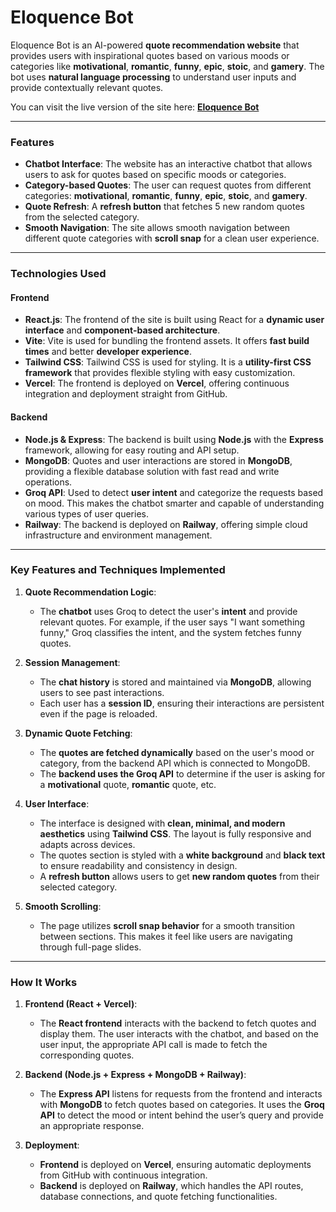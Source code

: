 # Eloquence Bot

Eloquence Bot is an AI-powered **quote recommendation website** that provides users with inspirational quotes based on various moods or categories like **motivational**, **romantic**, **funny**, **epic**, **stoic**, and **gamery**. The bot uses **natural language processing** to understand user inputs and provide contextually relevant quotes.

You can visit the live version of the site here: [**Eloquence Bot**](https://eloquence-bot.vercel.app)

---

### **Features**
- **Chatbot Interface**: The website has an interactive chatbot that allows users to ask for quotes based on specific moods or categories.
- **Category-based Quotes**: The user can request quotes from different categories: **motivational**, **romantic**, **funny**, **epic**, **stoic**, and **gamery**.
- **Quote Refresh**: A **refresh button** that fetches 5 new random quotes from the selected category.
- **Smooth Navigation**: The site allows smooth navigation between different quote categories with **scroll snap** for a clean user experience.
  
---

### **Technologies Used**

#### **Frontend**
- **React.js**: The frontend of the site is built using React for a **dynamic user interface** and **component-based architecture**.
- **Vite**: Vite is used for bundling the frontend assets. It offers **fast build times** and better **developer experience**.
- **Tailwind CSS**: Tailwind CSS is used for styling. It is a **utility-first CSS framework** that provides flexible styling with easy customization.
- **Vercel**: The frontend is deployed on **Vercel**, offering continuous integration and deployment straight from GitHub.

#### **Backend**
- **Node.js & Express**: The backend is built using **Node.js** with the **Express** framework, allowing for easy routing and API setup.
- **MongoDB**: Quotes and user interactions are stored in **MongoDB**, providing a flexible database solution with fast read and write operations.
- **Groq API**: Used to detect **user intent** and categorize the requests based on mood. This makes the chatbot smarter and capable of understanding various types of user queries.
- **Railway**: The backend is deployed on **Railway**, offering simple cloud infrastructure and environment management.

---

### **Key Features and Techniques Implemented**

1. **Quote Recommendation Logic**:
   - The **chatbot** uses Groq to detect the user's **intent** and provide relevant quotes. For example, if the user says "I want something funny," Groq classifies the intent, and the system fetches funny quotes.
   
2. **Session Management**:
   - The **chat history** is stored and maintained via **MongoDB**, allowing users to see past interactions.
   - Each user has a **session ID**, ensuring their interactions are persistent even if the page is reloaded.

3. **Dynamic Quote Fetching**:
   - The **quotes are fetched dynamically** based on the user's mood or category, from the backend API which is connected to MongoDB.
   - The **backend uses the Groq API** to determine if the user is asking for a **motivational** quote, **romantic** quote, etc.
   
4. **User Interface**:
   - The interface is designed with **clean, minimal, and modern aesthetics** using **Tailwind CSS**. The layout is fully responsive and adapts across devices.
   - The quotes section is styled with a **white background** and **black text** to ensure readability and consistency in design.
   - A **refresh button** allows users to get **new random quotes** from their selected category.

5. **Smooth Scrolling**:
   - The page utilizes **scroll snap behavior** for a smooth transition between sections. This makes it feel like users are navigating through full-page slides.

---

### **How It Works**

1. **Frontend (React + Vercel)**:
   - The **React frontend** interacts with the backend to fetch quotes and display them. The user interacts with the chatbot, and based on the user input, the appropriate API call is made to fetch the corresponding quotes.
   
2. **Backend (Node.js + Express + MongoDB + Railway)**:
   - The **Express API** listens for requests from the frontend and interacts with **MongoDB** to fetch quotes based on categories. It uses the **Groq API** to detect the mood or intent behind the user’s query and provide an appropriate response.

3. **Deployment**:
   - **Frontend** is deployed on **Vercel**, ensuring automatic deployments from GitHub with continuous integration.
   - **Backend** is deployed on **Railway**, which handles the API routes, database connections, and quote fetching functionalities.
